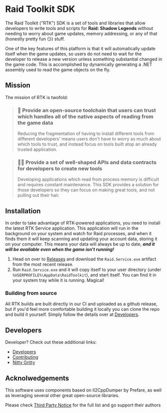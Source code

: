 # Raid Toolkit SDK

The Raid Toolkit ("RTK") SDK is a set of tools and libraries that allow developers to write tools and scripts for **Raid: Shadow Legends** without needing to worry about game updates, memory addressing, or any of that (honestly pretty fun 😏) stuff.

One of the key features of this platform is that it will automatically update itself when the game updates, so users do not need to wait for the developer to release a new version unless something substantial changed in the game code. This is accomplished by dynamically generating a .NET assembly used to read the game objects on the fly.

## Mission

The mission of RTK is twofold:

> ### 🔐 Provide an open-source toolchain that users can trust which handles all of the native aspects of reading from the game data
>
> Reducing the fragmentation of having to install different tools from different developers' means users don't have to worry as much about which tools to trust, and instead focus on tools built atop an already trusted application.

> ### 👩‍💻 Provide a set of well-shaped APIs and data contracts for developers to create new tools
>
> Developing applications which read from process memory is difficult and requires constant maintenance. This SDK provides a solution for those developers so they can focus on making great tools, and not pulling out their hair.

## Installation

In order to take advantage of RTK-powered applications, you need to install the latest RTK Service application. This application will run in the background on your system and watch for Raid processes, and when it finds them it will keep scanning and updating your account data, storing it on your computer. This means your data will always be up to date, **_and it will be available even when the game isn't running!_**

1. Head on over to [Releases](https://github.com/raid-toolkit/raid-toolkit-sdk/releases) and download the `Raid.Service.exe` artifact from the most recent release.
2. Run `Raid.Service.exe` and it will copy itself to your user directory (under `%USERPROFILE%\AppData\RaidToolkit`), and start itself. You can find it in your system tray while it is running. Magical!

### Building from source

All RTK builds are built directly in our CI and uploaded as a github release, but if you'd feel more comfortable building it locally you can clone the repo and build it yourself. Simply follow the details over at [Developers](DEVELOPERS.md).

## Developers

Developer? Check out these additional links:

- [Developers](./DEVELOPERS.md)
- [Contributing](./CONTRIBUTING.md)
- [Nitty Gritty](./NITTYGRITTY.md)

## Acknolwedgements

This software uses components based on Il2CppDumper by Prefare, as well as leveraging several other great open-source libraries.

Please check [Third Party Notice](./ThirdPartyNotice.txt) for the full list and go support their authors
